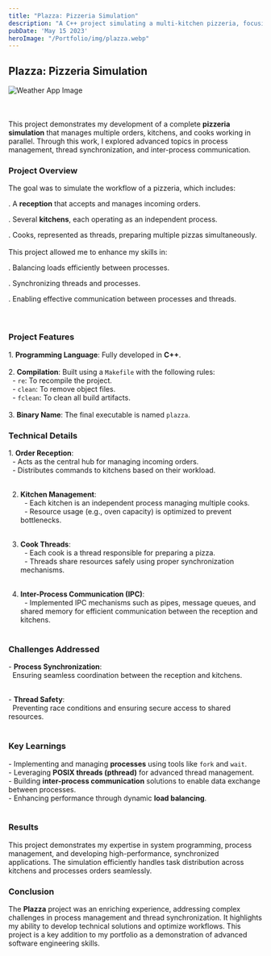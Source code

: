 ```yaml
---
title: "Plazza: Pizzeria Simulation"
description: "A C++ project simulating a multi-kitchen pizzeria, focusing on process management and synchronization."
pubDate: 'May 15 2023'
heroImage: "/Portfolio/img/plazza.webp"
---
```


## Plazza: Pizzeria Simulation

<div style="margin-bottom: 50px;">
  <img src="/Portfolio/img/plazza.webp" alt="Weather App Image">
</div>


This project demonstrates my development of a complete **pizzeria simulation** that manages multiple orders, kitchens, and cooks working in parallel. Through this work, I explored advanced topics in process management, thread synchronization, and inter-process communication.

### Project Overview

The goal was to simulate the workflow of a pizzeria, which includes:

\. A **reception** that accepts and manages incoming orders.

\. Several **kitchens**, each operating as an independent process.

\. Cooks, represented as threads, preparing multiple pizzas simultaneously.
<br><br>
This project allowed me to enhance my skills in:

\. Balancing loads efficiently between processes.

\. Synchronizing threads and processes.

\. Enabling effective communication between processes and threads.
<br><br><br>

### Project Features

1\. **Programming Language**: Fully developed in **C++**.<br><br>
2\. **Compilation**: Built using a `Makefile` with the following rules:<br>
&nbsp;&nbsp;\- `re`: To recompile the project.<br>
&nbsp;&nbsp;\- `clean`: To remove object files.<br>
&nbsp;&nbsp;\- `fclean`: To clean all build artifacts.<br><br>
3\. **Binary Name**: The final executable is named `plazza`.

### Technical Details

1\. **Order Reception**:<br>
&nbsp;&nbsp;\- Acts as the central hub for managing incoming orders.<br>
&nbsp;&nbsp;\- Distributes commands to kitchens based on their workload.<br><br>

2. **Kitchen Management**:<br>
&nbsp;&nbsp;\- Each kitchen is an independent process managing multiple cooks.<br>
&nbsp;&nbsp;\- Resource usage (e.g., oven capacity) is optimized to prevent bottlenecks.<br><br>

3. **Cook Threads**:<br>
&nbsp;&nbsp;\- Each cook is a thread responsible for preparing a pizza.<br>
&nbsp;&nbsp;\- Threads share resources safely using proper synchronization mechanisms.<br><br>

4. **Inter-Process Communication (IPC)**:<br>
&nbsp;&nbsp;\- Implemented IPC mechanisms such as pipes, message queues, and shared memory for efficient communication between the reception and kitchens.<br> <br>

### Challenges Addressed

\- **Process Synchronization**:<br>
&nbsp;&nbsp;Ensuring seamless coordination between the reception and kitchens. <br><br>

\- **Thread Safety**:<br>
&nbsp;&nbsp;Preventing race conditions and ensuring secure access to shared resources.<br><br>

### Key Learnings

\- Implementing and managing **processes** using tools like `fork` and `wait`.<br>
\- Leveraging **POSIX threads (pthread)** for advanced thread management.<br>
\- Building **inter-process communication** solutions to enable data exchange between processes.<br>
\- Enhancing performance through dynamic **load balancing**.<br><br>

### Results

This project demonstrates my expertise in system programming, process management, and developing high-performance, synchronized applications. The simulation efficiently handles task distribution across kitchens and processes orders seamlessly.

### Conclusion

The **Plazza** project was an enriching experience, addressing complex challenges in process management and thread synchronization. It highlights my ability to develop technical solutions and optimize workflows. This project is a key addition to my portfolio as a demonstration of advanced software engineering skills.